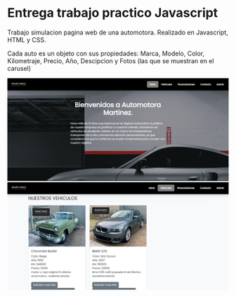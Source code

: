 <!DOCTYPE html>
<html lang="en">
<head>
    <meta charset="UTF-8">
    <meta http-equiv="X-UA-Compatible" content="IE=edge">
    <meta name="viewport" content="width=device-width, initial-scale=1.0">
    <link rel="stylesheet" href="css/style.css" />
    <meta name="description" content="Trabajo entrega curso Javascript - Coderhouse">
    <meta name="keywords" cotent="javascript, html, coderhouse,css,sass" >

</head>
<body>
    <p><h1>Entrega trabajo practico Javascript</h1></p>
    <p>Trabajo simulacion pagina web de una automotora. Realizado en Javascript, HTML y CSS.</p>
    <p>Cada auto es un objeto con sus propiedades: Marca, Modelo, Color, Kilometraje, Precio, Año, Descipcion y Fotos (las que se muestran en el carusel)</p>
    <img src="img/screenshot.png" alt="Captura de pantalla Principal">
    <img src="img/screenshot1.png" alt="Captura de venta de Autos">
</body>
</html>
